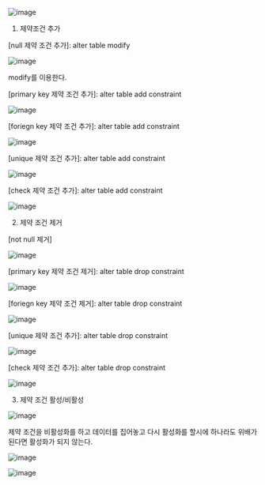 ![image](https://user-images.githubusercontent.com/108928206/188079056-bb126381-db89-4a04-9dce-2e62097ff40d.png)

1. 제약조건 추가

[null 제약 조건 추가]: alter table modify

![image](https://user-images.githubusercontent.com/108928206/188079390-ef1f4d6a-6a1a-4fb0-a976-872f7e58e724.png)

modify를 이용한다.

[primary key 제약 조건 추가]: alter table add constraint

![image](https://user-images.githubusercontent.com/108928206/188079687-9f4a638e-357a-4507-8e0b-b5641db05655.png)

[foriegn key 제약 조건 추가]: alter table add constraint

![image](https://user-images.githubusercontent.com/108928206/188080004-8e2c0548-f984-4edb-88ea-20fb045677f1.png)

[unique 제약 조건 추가]: alter table add constraint

![image](https://user-images.githubusercontent.com/108928206/188080656-8d9f55dd-99f6-4080-a127-e2c6006766a1.png)

[check 제약 조건 추가]: alter table add constraint

![image](https://user-images.githubusercontent.com/108928206/188080621-35186f77-a6b7-4351-a234-9f86fca15ceb.png)


2. 제약 조건 제거

[not null 제거]

![image](https://user-images.githubusercontent.com/108928206/188081852-63b921f9-7028-4d35-968b-2d0126f956f0.png)

[primary key 제약 조건 제거]: alter table drop constraint

![image](https://user-images.githubusercontent.com/108928206/188082175-66422682-7dfc-45ff-97a3-8b8b69c0419f.png)

[foriegn key 제약 조건 제거]: alter table drop constraint

![image](https://user-images.githubusercontent.com/108928206/188082278-f1771f80-95a8-43bc-8171-4caebe647d5c.png)

[unique 제약 조건 추가]: alter table drop constraint

![image](https://user-images.githubusercontent.com/108928206/188082519-acf584ef-9f73-4951-bf8d-50a29e90f8ee.png)

[check 제약 조건 추가]: alter table drop constraint

![image](https://user-images.githubusercontent.com/108928206/188082585-b0580815-3264-427d-8c2d-ff93c1ddbb82.png)

3. 제약 조건 활성/비활성

![image](https://user-images.githubusercontent.com/108928206/188082875-8d72cdc8-97b9-46e5-8a15-6727a2a822a6.png)

제약 조건을 비활성화를 하고 데이터를 집어놓고 다시 활성화를 할시에 하나라도 위배가 된다면 활성화가 되지 않는다.

![image](https://user-images.githubusercontent.com/108928206/188083354-e83bc4e2-e673-4784-a9cf-abce5934fa23.png)

![image](https://user-images.githubusercontent.com/108928206/188083718-3c56c152-2179-4e52-830e-b3cf7cbb4c65.png)

